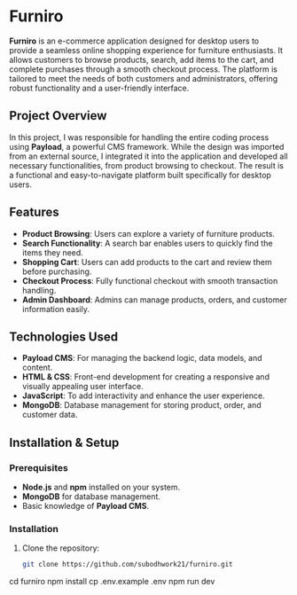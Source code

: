 # Furniro

**Furniro** is an e-commerce application designed for desktop users to provide a seamless online shopping experience for furniture enthusiasts. It allows customers to browse products, search, add items to the cart, and complete purchases through a smooth checkout process. The platform is tailored to meet the needs of both customers and administrators, offering robust functionality and a user-friendly interface.

## Project Overview

In this project, I was responsible for handling the entire coding process using **Payload**, a powerful CMS framework. While the design was imported from an external source, I integrated it into the application and developed all necessary functionalities, from product browsing to checkout. The result is a functional and easy-to-navigate platform built specifically for desktop users.

## Features

- **Product Browsing**: Users can explore a variety of furniture products.
- **Search Functionality**: A search bar enables users to quickly find the items they need.
- **Shopping Cart**: Users can add products to the cart and review them before purchasing.
- **Checkout Process**: Fully functional checkout with smooth transaction handling.
- **Admin Dashboard**: Admins can manage products, orders, and customer information easily.

## Technologies Used

- **Payload CMS**: For managing the backend logic, data models, and content.
- **HTML & CSS**: Front-end development for creating a responsive and visually appealing user interface.
- **JavaScript**: To add interactivity and enhance the user experience.
- **MongoDB**: Database management for storing product, order, and customer data.

## Installation & Setup

### Prerequisites

- **Node.js** and **npm** installed on your system.
- **MongoDB** for database management.
- Basic knowledge of **Payload CMS**.

### Installation

1. Clone the repository:

   ```bash
   git clone https://github.com/subodhwork21/furniro.git

cd furniro
npm install
cp .env.example .env
npm run dev

